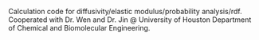 Calculation code for diffusivity/elastic modulus/probability analysis/rdf. Cooperated with Dr. Wen and Dr. Jin @ University of Houston Department of Chemical and Biomolecular Engineering.
